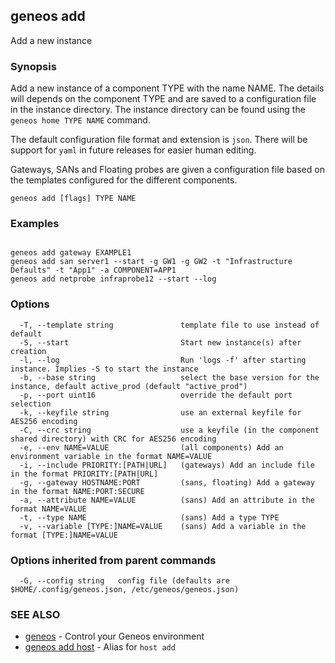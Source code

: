 ## geneos add

Add a new instance

### Synopsis


Add a new instance of a component TYPE with the name NAME. The
details will depends on the component TYPE and are saved to a
configuration file in the instance directory. The instance directory
can be found using the `geneos home TYPE NAME` command.

The default configuration file format and extension is `json`. There will
be support for `yaml` in future releases for easier human editing.
	
Gateways, SANs and Floating probes are given a configuration file
based on the templates configured for the different components.


```
geneos add [flags] TYPE NAME
```

### Examples

```

geneos add gateway EXAMPLE1
geneos add san server1 --start -g GW1 -g GW2 -t "Infrastructure Defaults" -t "App1" -a COMPONENT=APP1
geneos add netprobe infraprobe12 --start --log

```

### Options

```
  -T, --template string               template file to use instead of default
  -S, --start                         Start new instance(s) after creation
  -l, --log                           Run 'logs -f' after starting instance. Implies -S to start the instance
  -b, --base string                   select the base version for the instance, default active_prod (default "active_prod")
  -p, --port uint16                   override the default port selection
  -k, --keyfile string                use an external keyfile for AES256 encoding
  -C, --crc string                    use a keyfile (in the component shared directory) with CRC for AES256 encoding
  -e, --env NAME=VALUE                (all components) Add an environment variable in the format NAME=VALUE
  -i, --include PRIORITY:[PATH|URL]   (gateways) Add an include file in the format PRIORITY:[PATH|URL]
  -g, --gateway HOSTNAME:PORT         (sans, floating) Add a gateway in the format NAME:PORT:SECURE
  -a, --attribute NAME=VALUE          (sans) Add an attribute in the format NAME=VALUE
  -t, --type NAME                     (sans) Add a type TYPE
  -v, --variable [TYPE:]NAME=VALUE    (sans) Add a variable in the format [TYPE:]NAME=VALUE
```

### Options inherited from parent commands

```
  -G, --config string   config file (defaults are $HOME/.config/geneos.json, /etc/geneos/geneos.json)
```

### SEE ALSO

* [geneos](geneos.md)	 - Control your Geneos environment
* [geneos add host](geneos_add_host.md)	 - Alias for `host add`

